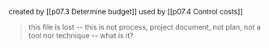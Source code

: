 created by [[p07.3 Determine budget]]
used by [[p07.4 Control costs]]

> this file is lost -- this is not process, project document, not plan, not a tool nor technique -- what is it?